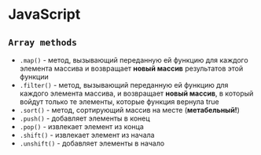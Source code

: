 # JavaScript
## `Array methods` ##  
* `.map()` - метод, вызывающий переданную ей функцию для каждого элемента массива и возвращает **новый массив** результатов этой функции
* `.filter()` - метод, вызывающий переданную ей функцию для каждого элемента массива, и возвращает **новый массив**, в который войдут только те элементы, которые функция вернула true
* `.sort()` - метод, сортирующий массив на месте (**метабельный!**)
* `.push()` - добавляет элементы в конец
* `.pop()` - извлекает элемент из конца
* `.shift()` - извлекает элемент из начала
* `.unshift()` - добавляет элементы в начало
